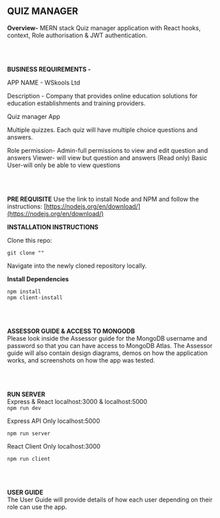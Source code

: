 ## QUIZ MANAGER

**Overview-** MERN stack Quiz manager application with React hooks, context, Role authorisation & JWT authentication.

<br />
<br />

**BUSINESS REQUIREMENTS -**

APP NAME - WSkools Ltd

Description - Company that provides online education solutions for education establishments and training providers.

Quiz manager App

Multiple quizzes. Each quiz will have multiple choice questions and answers.

Role permission- Admin-full permissions to view and edit question and answers
Viewer- will view but question and answers (Read only)
Basic User-will only be able to view questions

 <br />
<br />

**PRE REQUISITE**
Use the link to install Node and NPM and follow the instructions: [https://nodejs.org/en/download/](https://nodejs.org/en/download/)

**INSTALLATION INSTRUCTIONS**

Clone this repo:

```
git clone ""
```

Navigate into the newly cloned repository locally.

**Install Dependencies**

```
npm install
npm client-install
```

<br />
<br />

**ASSESSOR GUIDE & ACCESS TO MONGODB**
<br>
Please look inside the Assessor guide for the MongoDB username and password so that you can have access to MongoDB Atlas. The Assessor guide will also contain design diagrams, demos on how the application works, and screenshots on how the app was tested.

<br />
<br />

**RUN SERVER**
<br>
Express & React localhost:3000 & localhost:5000 <br>
`npm run dev`

Express API Only localhost:5000

```
npm run server
```

React Client Only localhost:3000

```
npm run client
```

 <br>
 <br>
 
 **USER GUIDE** <br>
 The User Guide will provide details of how each user depending on their role can use the app.

